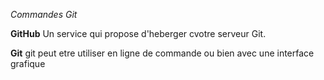 *Commandes Git*

**GitHub**
Un service qui propose d'heberger cvotre serveur Git.

**Git**
git  peut etre utiliser en ligne de commande ou bien avec une interface grafique